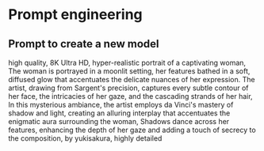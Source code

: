 # Prompt engineering

## Prompt to create a new model
high quality, 8K Ultra HD, hyper-realistic portrait of a captivating woman, The woman is portrayed in a moonlit setting, her features bathed in a soft, diffused glow that accentuates the delicate nuances of her expression. The artist, drawing from Sargent's precision, captures every subtle contour of her face, the intricacies of her gaze, and the cascading strands of her hair, In this mysterious ambiance, the artist employs da Vinci's mastery of shadow and light, creating an alluring interplay that accentuates the enigmatic aura surrounding the woman, Shadows dance across her features, enhancing the depth of her gaze and adding a touch of secrecy to the composition, by yukisakura, highly detailed 
